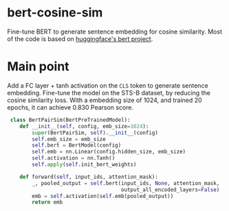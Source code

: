 # bert-cosine-sim
Fine-tune BERT to generate sentence embedding for cosine similarity. Most of the code is based on [huggingface's bert project](https://github.com/huggingface/pytorch-pretrained-BERT).

# Main point
Add a FC layer + tanh activation on the `CLS` token to generate sentence embedding. Fine-tune the model on the STS-B dataset, by reducing the cosine similarity loss. With a embedding size of 1024, and trained 20 epochs, it can achieve 0.830 Pearson score.

```python
 class BertPairSim(BertPreTrainedModel):
    def __init__(self, config, emb_size=1024):
        super(BertPairSim, self).__init__(config)
        self.emb_size = emb_size
        self.bert = BertModel(config)
        self.emb = nn.Linear(config.hidden_size, emb_size)
        self.activation = nn.Tanh()
        self.apply(self.init_bert_weights)

    def forward(self, input_ids, attention_mask):
        _, pooled_output = self.bert(input_ids, None, attention_mask,
                                     output_all_encoded_layers=False)
        emb = self.activation(self.emb(pooled_output))
        return emb
```
